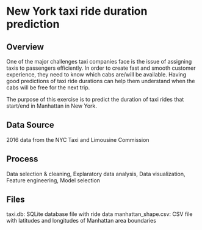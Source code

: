 # New York taxi ride duration prediction
## Overview
One of the major challenges taxi companies face is the issue of assigning taxis to passengers efficiently. In order to create fast and smooth customer experience, they need to know which cabs are/will be available. Having good predictions of taxi ride durations can help them understand when the cabs will be free for the next trip.

The purpose of this exercise is to predict the duration of taxi rides that start/end in Manhattan in New York.

## Data Source
2016 data from the NYC Taxi and Limousine Commission

## Process
Data selection & cleaning, Explaratory data analysis, Data visualization, Feature engineering, Model selection

## Files
taxi.db: SQLite database file with ride data
manhattan_shape.csv: CSV file with latitudes and longitudes of Manhattan area boundaries

